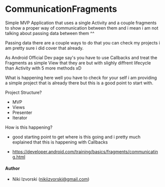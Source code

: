 # CommunicationFragments

Simple MVP Application that uses a single Activity and a couple fragments to show a proper way of communication between them
and i mean i am not talking about passing data between them ^^ 

Passing data there are a couple ways to do that you can check my projects i am pretty sure i did cover that already.

As Android Official Dev page say's you have to use Callbacks and treat the Fragments as simple View that they are but with slighly diffrent lifecycle than Activity with 5 more methods xD

What is happening here well you have to check for your self i am providing a simple project that is already there but this is a good point to start with. 

Project Structure?

- MVP
- Views
- Presenter 
- Iterator

How is this happening?

- good starting point to get where is this going and i pretty much explained that this is happening with Callbacks

- https://developer.android.com/training/basics/fragments/communicating.html

#### Author

- Niki Izvorski (nikiizvorski@gmail.com)
